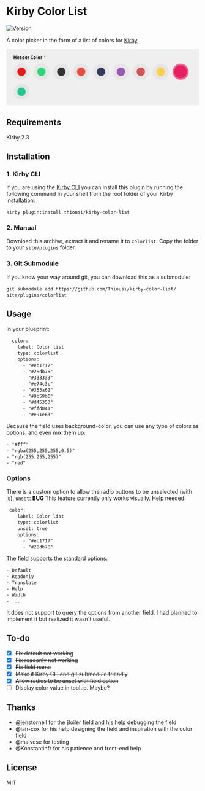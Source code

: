 # Kirby Color List
![Version](https://img.shields.io/badge/version-1.0.0-green.svg)

A color picker in the form of a list of colors for [Kirby](http://getkirby.com)

![Kirby Color List](https://github.com/Thiousi/kirby-color-list/blob/master/screenshot.jpg)

## Requirements

Kirby 2.3

## Installation

### 1. Kirby CLI

If you are using the [Kirby CLI](https://github.com/getkirby/cli) you can install this plugin by running the following command in your shell from the root folder of your Kirby installation:

```
kirby plugin:install thiousi/kirby-color-list
```

### 2. Manual
Download this archive, extract it and rename it to `colorlist`. Copy the folder to your `site/plugins` folder.

### 3. Git Submodule
If you know your way around git, you can download this as a submodule:

```
git submodule add https://github.com/Thiousi/kirby-color-list/ site/plugins/colorlist
```

## Usage
In  your blueprint:

```
  color:
    label: Color list
    type: colorlist
    options: 
      - "#eb1717"
      - "#28db78"
      - "#333333"
      - "#e74c3c"
      - "#353a62"
      - "#9b59b6"
      - "#d45353"
      - "#ffd041"
      - "#e91e63"
```

Because the field uses background-color, you can use any type of colors as options, and even mix them up:

```
- "#fff"
- "rgba(255,255,255,0.5)"
- "rgb(255,255,255)"
- "red"
```

### Options
There is a custom option to allow the radio buttons to be unselected (with js), `unset`:
**BUG** This feature currently only works visually. Help needed!

```
 color:
    label: Color list
    type: colorlist
    unset: true
    options: 
      - "#eb1717"
      - "#28db78"
```

The field supports the standard options:

```
- Default
- Readonly
- Translate
- Help
- Width
- ...
```

It does not support to query the options from another field. I had planned to implement it but realized it wasn't useful.

## To-do
- [X] ~~Fix default not working~~
- [X] ~~Fix readonly not working~~
- [X] ~~Fix field name~~
- [X] ~~Make it Kirby CLI and git submodule friendly~~
- [X] ~~Allow radios to be unset with field option~~
- [ ] Display color value in tooltip. Maybe?

## Thanks
- @jenstornell for the Boiler field and his help debugging the field
- @ian-cox for his help designing the field and inspiration with the color field
- @malvese for testing
- @Konstantinfr for his patience and front-end help

## License
MIT
